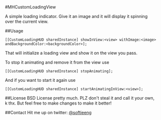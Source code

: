 #MHCustomLoadingView

A simple loading indicator. Give it an image and it will display it spinning over the current view.

##Usage

    [[CustomLoadingHUD sharedInstance] showInView:<view> withImage:<image> andBackgroundColor:<backgroundColor>];
That will initialize a loading view and show it on the view you pass.

To stop it animating and remove it from the view use

	[[CustomLoadingHUD sharedInstance] stopAnimating];

And if you want to start it again use

	[[CustomLoadingHUD sharedInstance] startAnimatingInView:<view>];

##License
BSD License pretty much. PLZ don't steal it and call it your own, k thx. But feel free to make changes to make it better!

##Contact
Hit me up on twitter: [@softieeng](https://twitter.com/softieeng)